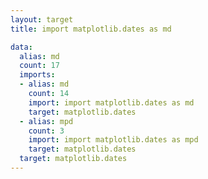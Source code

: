 ```yaml
---
layout: target
title: import matplotlib.dates as md

data:
  alias: md
  count: 17
  imports:
  - alias: md
    count: 14
    import: import matplotlib.dates as md
    target: matplotlib.dates
  - alias: mpd
    count: 3
    import: import matplotlib.dates as mpd
    target: matplotlib.dates
  target: matplotlib.dates
---
```

